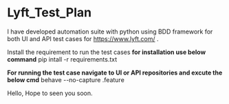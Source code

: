 # Lyft_Test_Plan

I have developed automation suite with python using BDD framework for both UI and API test cases for https://www.lyft.com/ . 

Install the requirement to run the test cases
**for installation use below command**
pip intall -r requirements.txt


**For running the test case navigate to UI or API repositories and excute the below cmd**
behave --no-capture <feature file name>.feature

Hello, Hope to seen you soon.
